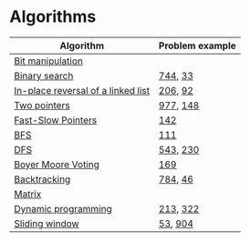 # Algorithms
| Algorithm  | Problem example  |
|---|---|
| [Bit manipulation](#)  |  |
| [Binary search](https://github.com/Protonko/Algorithms/blob/master/algorithms/binary-search.md)  | [744](https://leetcode.com/problems/find-smallest-letter-greater-than-target/), [33](https://leetcode.com/problems/search-in-rotated-sorted-array/)  |
| [In-place reversal of a linked list](https://github.com/Protonko/Algorithms/blob/master/algorithms/in-place-reversal-of-a-linked-list.md)  | [206](https://leetcode.com/problems/reverse-linked-list/), [92](https://leetcode.com/problems/reverse-linked-list-ii/) |
| [Two pointers](https://github.com/Protonko/Algorithms/blob/master/algorithms/two-pointers.md)  | [977](https://leetcode.com/problems/squares-of-a-sorted-array/), [148](https://leetcode.com/problems/sort-list/)  |
| [Fast-Slow Pointers](https://github.com/Protonko/Algorithms/blob/master/algorithms/fast-slow-pointers.md)  | [142](https://leetcode.com/problems/linked-list-cycle-ii/description/)  |
| [BFS](https://github.com/Protonko/Algorithms/blob/master/algorithms/bfs.md)  | [111](https://leetcode.com/problems/minimum-depth-of-binary-tree/) |
| [DFS](https://github.com/Protonko/Algorithms/blob/master/algorithms/dfs.md)  | [543](https://leetcode.com/problems/diameter-of-binary-tree/), [230](https://leetcode.com/problems/kth-smallest-element-in-a-bst/description/)  |
| [Boyer Moore Voting](https://github.com/Protonko/Algorithms/blob/master/algorithms/boyer-moore-voting.md)  | [169](https://leetcode.com/problems/majority-element/)  |
| [Backtracking](https://github.com/Protonko/Algorithms/blob/master/algorithms/backtracking.md)  | [784](https://leetcode.com/problems/letter-case-permutation/), [46](https://leetcode.com/problems/permutations/)  |
| [Matrix](#)  |  |
| [Dynamic programming](https://github.com/Protonko/Algorithms/blob/master/algorithms/dynamic-programming.md)  | [213](https://leetcode.com/problems/house-robber-ii/), [322](https://leetcode.com/problems/coin-change/)  |
| [Sliding window](https://github.com/Protonko/Algorithms/blob/master/algorithms/sliding-window.md)  | [53](https://leetcode.com/problems/maximum-subarray/), [904](https://leetcode.com/problems/fruit-into-baskets/) |
